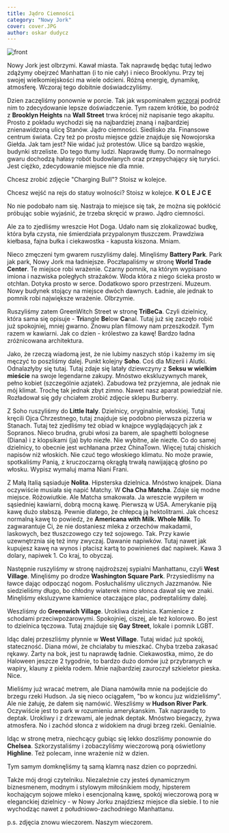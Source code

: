 ```yaml
---
title: Jądro Ciemności
category: "Nowy Jork"
cover: cover.JPG
author: oskar dudycz
---
```


![front](front.JPG)

Nowy Jork jest olbrzymi. Kawał miasta. Tak naprawdę będąc tutaj ledwo zdążymy obejrzeć Manhattan (i to nie cały) i nieco Brooklynu. Przy tej swojej wielkomiejskości ma wiele odcieni. Różną energię, dynamikę, atmosferę. Wczoraj tego dobitnie doświadczyliśmy. 

Dzien zaczęliśmy ponownie w porcie. Tak jak wspominałem [wczoraj](/lekkie-przesilenie) podróż nim to zdecydowanie lepsze doświadczenie. Tym razem krótkie, bo podróż z **Brooklyn Heights** na **Wall Street** trwa krócej niż napisanie tego akapitu. Prosto z pokładu wychodzi się na najbardziej znaną i najbardziej znienawidzoną ulicę Stanów. Jądro ciemności. Siedlisko zła. Finansowe centrum świata. Czy też po prostu miejsce gdzie znajduje się Nowojorska Giełda. Jak tam jest? Nie widać już protestów. Ulice są bardzo wąskie, budynki strzeliste. Do tego tłumy ludzi. Naprawdę tłumy. Do normalnego gwaru dochodzą hałasy robót budowlanych oraz przepychający się turyści. Jest ciężko, zdecydowanie miejsce nie dla mnie.

Chcesz zrobić zdjęcie "Charging Bull"? Stoisz w kolejce.

Chcesz wejść na rejs do statuy wolności? Stoisz w kolejce. **K O L E J C E**

No nie podobało nam się. Nastraja to miejsce się tak, że można się pokłócić próbując sobie wyjaśnić, że trzeba skręcić w prawo. Jądro ciemności.

Ale za to zjedliśmy wreszcie Hot Doga. Udało nam się zlokalizować budkę, która była czysta, nie śmierdziała przypalonym tłuszczem. Prawdziwa kiełbasa, fajna bułka i ciekawostka - kapusta kiszona. Mniam.

Nieco zmęczeni tym gwarem ruszyliśmy dalej. Minęliśmy **Battery Park**. Park jak park, Nowy Jork ma ładniejsze. Poczłapaliśmy w stronę **World Trade Center**. Te miejsce robi wrażenie. Czarny pomnik, na którym wypisano imiona i nazwiska poległych strażaków. Woda która z niego ścieka prosto w otchłan. Dotyka prosto w serce. Dodatkowo sporo przestrzeni. Muzeum. Nowy budynek stojący na miejsce dwóch dawnych. Ładnie, ale jednak to pomnik robi największe wrażenie. Olbrzymie.

Ruszyliśmy zatem GreenWitch Street w stronę **TriBeCa**. Czyli dzielnicy, która sama się opisuje - **Tri**angle **Be**low **Ca**nal. Tutaj już się zaczęło robić już spokojniej, mniej gwarno. Znowu plan filmowy nam przeszkodził. Tym razem w kawiarni. Jak co dzien - królestwo za kawę! Bardzo ładna zróżnicowana architektura.

Jako, że rzeczą wiadomą jest, że nie lubimy naszych stóp i każemy im się męczyć to poszliśmy dalej. Punkt kolejny **Soho**. Coś dla Mizerii i Alutki. Odnalazłyby się tutaj. Tutaj zdaje się latały dziewczyny z **Seksu w wielkim mieście** na swoje legendarne zakupy. Mnóstwo ekskluzywnych marek, pełno kobiet (szczególnie azjatek). Zabudowa też przyjemna, ale jednak nie mój klimat. Trochę tak jednak zbyt zimno. Nawet nasz aparat powiedział nie. Rozładował się gdy chciałem zrobić zdjęcie sklepu Burberry. 

Z Soho ruszyliśmy do **Little Italy**. Dzielnicy, oryginalnie, włoskiej. Tutaj kręcili Ojca Chrzestnego, tutaj znajduje się podobno pierwsza pizzeria w Stanach. Tutaj też zjedliśmy też obiad w knajpce wyglądających jak z Sopranos. Nieco brudna, grubi włosi za barem, ale spaghetti bolognese (Diana) i z klopsikami (ja) było niezłe. Nie wybitne, ale niezłe. Co do samej dzielnicy, to obecnie jest wchłanana przez ChinaTown. Więcej tutaj chiskich napisów niż włoskich. Nie czuć tego włoskiego klimatu. No może prawie, spotkaliśmy Panią, z kruczoczarną okrągłą trwałą nawijającą głośno po włosku. Wypisz wymaluj mama Niani Frani.

Z Małą Italią sąsiaduje **Nolita**. Hipsterska dzielnica. Mnóstwo knajpek. Diana oczywiście musiała się napić Matchy. W **Cha Cha Matcha**. Zdaje się modne miejsce. Różowiutkie. Ale Matcha smakowała. Ja wreszcie wypiłem w sąsiedniej kawiarni, dobrą mocną kawę. Pierwszą w USA. Amerykanie piją kawę dużo słabszą. Pewnie dlatego, że chłepcą ją hektolitrami. Jak chcesz normalną kawę to powiedz, że **Americana with Milk. Whole Milk**. To zagwarantuje Ci, że nie dostaniesz mleka z orzechów makadamii, laskowych, bez tłuszczowego czy też sojowego. Tak. Przy kawie uzewnętrznia się też inny zwyczaj. Dawanie napiwków. Tutaj nawet jak kupujesz kawę na wynos i płacisz kartą to powinieneś dać napiwek. Kawa 3 dolary, napiwek 1. Co kraj, to obyczaj.

Następnie ruszyliśmy w stronę najdroższej sypialni Manhattanu, czyli **West Village**. Minęliśmy po drodze **Washington Square Park**. Przysiedliśmy na ławce dając odpocząć nogom. Posłuchaliśmy ulicznych Jazzmanów. Nie siedzieliśmy długo, bo chłodny wiaterek mimo słonca dawał się we znaki. Minęliśmy eksluzywne kamienice otaczające plac, podreptaliśmy dalej. 

Weszliśmy do **Greenwich Village**. Urokliwa dzielnica. Kamienice z schodami przeciwpożarowymi. Spokojniej, ciszej, ale też kolorowo. Bo jest to dzielnica tęczowa. Tutaj znajduje się **Gay Street**, lokale i pomnik LGBT. 

Idąc dalej przeszliśmy płynnie w **West Village**. Tutaj widać już spokój, stateczność. Diana mówi, że chciałaby tu mieszkać. Chyba trzeba zakasać rękawy. Żarty na bok, jest tu naprawdę ładnie. Ciekawostka, mimo, że do Haloween jeszcze 2 tygodnie, to bardzo dużo domów już przybranych w wapiry, klauny z piekła rodem. Mnie najbardziej zauroczył szkieletor pieska. Nice.

Mieliśmy już wracać metrem, ale Diana namówiła mnie na podejście do brzegu rzeki Hudson. Ja się nieco ociągałem, "bo w koncu juz widzieliśmy". Ale nie żałuję, że dałem się namówić. Weszliśmy w **Hudson River Park**. Oczywiście jest to park w rozumieniu amerykanskim. Tak naprawdę to deptak. Urokliwy i z drzewami, ale jednak deptak. Mnóstwo biegaczy, żywa atmosfera. No i zachód słonca z widokiem na drugi brzeg rzeki. Genialnie.

Idąc w stronę metra, niechcący gubiąc się lekko doszliśmy ponownie do **Chelsea**. Szkorzystaliśmy i zobaczyliśmy wieczorową porą oświetlony **Highline**. Też polecam, inne wrażenie niż w dzien.

Tym samym domknęliśmy tą samą klamrą nasz dzien co poprzedni. 

Także mój drogi czytelniku. Niezależnie czy jesteś dynamicznym biznesmenem, modnym i stylowym miłośnikiem mody, hipsterem kochającym sojowe mleko i esencjonalną kawę, spokój wieczorową porą w eleganckiej dzielnicy - w Nowy Jorku znajdziesz miejsce dla siebie. I to nie wychodząc nawet z południowo-zachodniego Manhattanu.

p.s. zdjęcia znowu wieczorem. Naszym wieczorem.